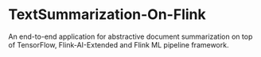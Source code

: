 # TextSummarization-On-Flink
An end-to-end application for abstractive document summarization on top of TensorFlow, Flink-AI-Extended and Flink ML pipeline framework.
